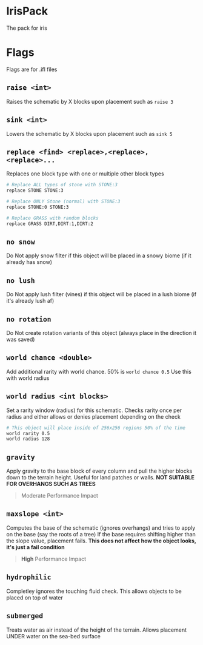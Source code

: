 # IrisPack
The pack for iris

# Flags
Flags are for .ifl files

## `raise <int>`
Raises the schematic by X blocks upon placement such as `raise 3`

## `sink <int>`
Lowers the schematic by X blocks upon placement such as `sink 5`

## `replace <find> <replace>,<replace>,<replace>...`
Replaces one block type with one or multiple other block types

```dockerfile
# Replace ALL types of stone with STONE:3
replace STONE STONE:3

# Replace ONLY Stone (normal) with STONE:3
replace STONE:0 STONE:3

# Replace GRASS with random blocks
replace GRASS DIRT,DIRT:1,DIRT:2
```

## `no snow`
Do Not apply snow filter if this object will be placed in a snowy biome (if it already has snow)

## `no lush`
Do Not apply lush filter (vines) if this object will be placed in a lush biome (if it's already lush af)

## `no rotation`
Do Not create rotation variants of this object (always place in the direction it was saved)

## `world chance <double>`
Add additional rarity with world chance. 50% is `world chance 0.5` Use this with world radius

## `world radius <int blocks>`
Set a rarity window (radius) for this schematic. Checks rarity once per radius and either allows or denies placement depending on the check

```dockerfile
# This object will place inside of 256x256 regions 50% of the time
world rarity 0.5
world radius 128
```

## `gravity`
Apply gravity to the base block of every column and pull the higher blocks down to the terrain height. Useful for land patches or walls. **NOT SUITABLE FOR OVERHANGS SUCH AS TREES**
> Moderate Performance Impact

## `maxslope <int>`

Computes the base of the schematic (ignores overhangs) and tries to apply on the base (say the roots of a tree) If the base requires shifting higher than the slope value, placement fails. **This does not affect how the object looks, it's just a fail condition**
> **High** Performance Impact

## `hydrophilic`

Completley ignores the touching fluid check. This allows objects to be placed on top of water

## `submerged`

Treats water as air instead of the height of the terrain. Allows placement UNDER water on the sea-bed surface
